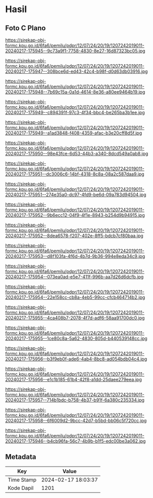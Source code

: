 # Hasil

## Foto C Plano

https://sirekap-obj-formc.kpu.go.id/6fa6/pemilu/pdpr/12/07/24/20/19/1207242019011-20240217-175945--9c73a9f1-7758-4830-8e27-16d87323bc05.jpg

https://sirekap-obj-formc.kpu.go.id/6fa6/pemilu/pdpr/12/07/24/20/19/1207242019011-20240217-175947--308bce6d-ed43-42c4-b98f-d0d63db03916.jpg

https://sirekap-obj-formc.kpu.go.id/6fa6/pemilu/pdpr/12/07/24/20/19/1207242019011-20240217-175948--7b69c15a-0a1d-4614-8e36-a80ee9464b19.jpg

https://sirekap-obj-formc.kpu.go.id/6fa6/pemilu/pdpr/12/07/24/20/19/1207242019011-20240217-175949--c894391f-97c3-4f34-bbc4-be265ba3b1ee.jpg

https://sirekap-obj-formc.kpu.go.id/6fa6/pemilu/pdpr/12/07/24/20/19/1207242019011-20240217-175949--a1ad3848-f408-4359-afac-b3e20cff8d5f.jpg

https://sirekap-obj-formc.kpu.go.id/6fa6/pemilu/pdpr/12/07/24/20/19/1207242019011-20240217-175950--98e43fce-6d53-44b3-a340-8dcd549a0ab8.jpg

https://sirekap-obj-formc.kpu.go.id/6fa6/pemilu/pdpr/12/07/24/20/19/1207242019011-20240217-175951--dc3006c6-14bf-4318-8c8a-08a2c587daa9.jpg

https://sirekap-obj-formc.kpu.go.id/6fa6/pemilu/pdpr/12/07/24/20/19/1207242019011-20240217-175951--274e35a0-dc97-4fd9-be6d-09a783d94504.jpg

https://sirekap-obj-formc.kpu.go.id/6fa6/pemilu/pdpr/12/07/24/20/19/1207242019011-20240217-175952--9b6ecc12-04f9-4f1e-8943-b254d9b94915.jpg

https://sirekap-obj-formc.kpu.go.id/6fa6/pemilu/pdpr/12/07/24/20/19/1207242019011-20240217-175952--8dea6578-f207-402e-8ff5-bdcb7cf80baa.jpg

https://sirekap-obj-formc.kpu.go.id/6fa6/pemilu/pdpr/12/07/24/20/19/1207242019011-20240217-175953--d8f103fa-4f6d-4b7d-9b36-994e8eda34c9.jpg

https://sirekap-obj-formc.kpu.go.id/6fa6/pemilu/pdpr/12/07/24/20/19/1207242019011-20240217-175954--073ea0ad-e5e7-411f-996b-aa7d26d6dcfb.jpg

https://sirekap-obj-formc.kpu.go.id/6fa6/pemilu/pdpr/12/07/24/20/19/1207242019011-20240217-175954--22e158cc-cb8a-4eb5-99cc-cfcb464714b2.jpg

https://sirekap-obj-formc.kpu.go.id/6fa6/pemilu/pdpr/12/07/24/20/19/1207242019011-20240217-175955--4ca408b7-2078-4f7d-adf6-58aa91700dc0.jpg

https://sirekap-obj-formc.kpu.go.id/6fa6/pemilu/pdpr/12/07/24/20/19/1207242019011-20240217-175955--1ce80c8a-5a62-4830-805d-b440539148cc.jpg

https://sirekap-obj-formc.kpu.go.id/6fa6/pemilu/pdpr/12/07/24/20/19/1207242019011-20240217-175956--b3f9eb0f-ade6-4ab4-8bc8-ad054bdb04c4.jpg

https://sirekap-obj-formc.kpu.go.id/6fa6/pemilu/pdpr/12/07/24/20/19/1207242019011-20240217-175956--e1c1b185-61b4-42f8-a1dd-25daee279eea.jpg

https://sirekap-obj-formc.kpu.go.id/6fa6/pemilu/pdpr/12/07/24/20/19/1207242019011-20240217-175957--714b1bdc-b758-4b37-b91f-6a380c235334.jpg

https://sirekap-obj-formc.kpu.go.id/6fa6/pemilu/pdpr/12/07/24/20/19/1207242019011-20240217-175958--6f6009d2-9bcc-42d7-b5bd-bb06c5f720cc.jpg

https://sirekap-obj-formc.kpu.go.id/6fa6/pemilu/pdpr/12/07/24/20/19/1207242019011-20240217-175946--b4cb96fa-56c7-4b9b-b1f5-edc00be3a062.jpg


## Metadata

| Key        | Value               |
| ---------- | ------------------- |
| Time Stamp | 2024-02-17 18:03:37 |
| Kode Dapil | 1201                |



